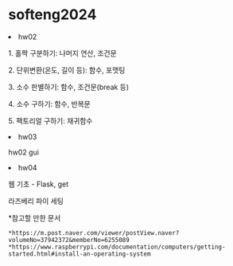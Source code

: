 # softeng2024
<li>hw02</li>
  <p>1. 홀짝 구분하기: 나머지 연산, 조건문</p>
  <p>2. 단위변환(온도, 길이 등): 함수, 포맷팅</p>
  <p>3. 소수 판별하기: 함수, 조건문(break 등)</p>
  <p>4. 소수 구하기: 함수, 반복문</p>
  <p>5. 팩토리얼 구하기: 재귀함수</p>
  <p6. 1-100까지 짝수의 합 구하기: 반복문, 조건문, 지능형 리스트, 수학함수></p>
<li>hw03</li>
<p>hw02 gui</p>
<li>hw04</li>
<p>웹 기초 - Flask, get</p>
<p>라즈베리 파이 세팅</p>
  *참고할 만한 문서
  
    *https://m.post.naver.com/viewer/postView.naver?volumeNo=37942372&memberNo=6255089
    *https://www.raspberrypi.com/documentation/computers/getting-started.html#install-an-operating-system
